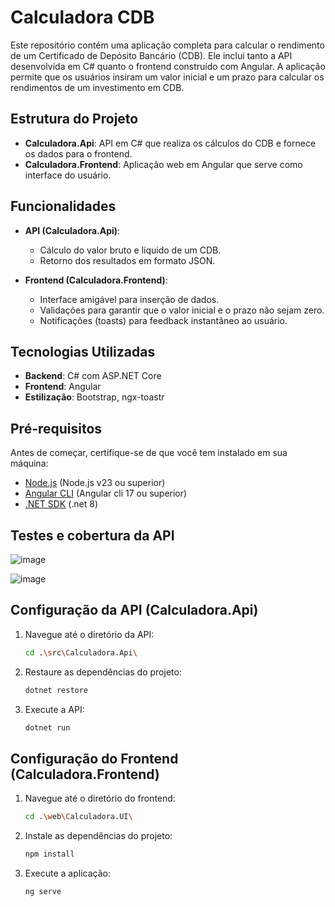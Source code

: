 # Calculadora CDB

Este repositório contém uma aplicação completa para calcular o rendimento de um Certificado de Depósito Bancário (CDB). Ele inclui tanto a API desenvolvida em C# quanto o frontend construído com Angular. A aplicação permite que os usuários insiram um valor inicial e um prazo para calcular os rendimentos de um investimento em CDB.

## Estrutura do Projeto

- **Calculadora.Api**: API em C# que realiza os cálculos do CDB e fornece os dados para o frontend.
- **Calculadora.Frontend**: Aplicação web em Angular que serve como interface do usuário.

## Funcionalidades

- **API (Calculadora.Api)**:
  - Cálculo do valor bruto e líquido de um CDB.
  - Retorno dos resultados em formato JSON.

- **Frontend (Calculadora.Frontend)**:
  - Interface amigável para inserção de dados.
  - Validações para garantir que o valor inicial e o prazo não sejam zero.
  - Notificações (toasts) para feedback instantâneo ao usuário.

## Tecnologias Utilizadas

- **Backend**: C# com ASP.NET Core
- **Frontend**: Angular
- **Estilização**: Bootstrap, ngx-toastr

## Pré-requisitos

Antes de começar, certifique-se de que você tem instalado em sua máquina:

- [Node.js](https://nodejs.org/) (Node.js v23 ou superior)
- [Angular CLI](https://angular.io/cli) (Angular cli 17 ou superior)
- [.NET SDK](https://dotnet.microsoft.com/download) (.net 8)

## Testes e cobertura da API

![image](https://github.com/user-attachments/assets/0e6edb1e-9f1e-42b9-9014-45be0444022f)

![image](https://github.com/user-attachments/assets/b9b5a9a9-1a94-4e18-9efe-e15dde04b567)

## Configuração da API (Calculadora.Api)

1. Navegue até o diretório da API:

   ```bash
   cd .\src\Calculadora.Api\

2. Restaure as dependências do projeto:
   ```bash
   dotnet restore

3. Execute a API:   
   ```bash
   dotnet run

## Configuração do Frontend (Calculadora.Frontend)

1. Navegue até o diretório do frontend:
   
   ```bash
   cd .\web\Calculadora.UI\

2. Instale as dependências do projeto:
 
   ```bash
   npm install

3. Execute a aplicação:
   ```bash  
   ng serve
